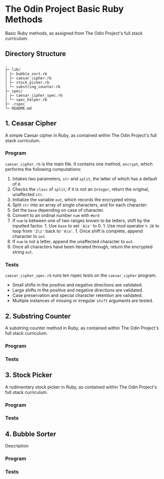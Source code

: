 # The Odin Project Basic Ruby Methods

Basic Ruby methods, as assigned from The Odin Project's full stack curriculum. 

## Directory Structure

```
.  
├─ lib/  
│ ├─ bubble_sort.rb  
│ ├─ caesar_cipher.rb  
│ ├─ stock_picker.rb  
│ └─ substring_counter.rb  
├─ spec/  
│ ├─ caesar_cipher_spec.rb  
│ └─ spec_helper.rb  
├─ .rspec  
└─ README.md
```

## 1. Ceasar Cipher

A simple Caesar cipher in Ruby, as contained within The Odin Project's full stack curriculum.

### Program

`caesar_cipher.rb` is the main file. It contains one method, `encrypt`, which performs the following computations: 
1. Intakes two parameters, `str` and `split`, the latter of which has a default of `0`.
1. Checks the `class` of `split`; if it is not an `Integer`, return the original, unaffected `str`.
1. Initialize the variable `out`, which records the encrypted string. 
1. Split `str` into an array of single characters, and for each character: 
  1. Set the `base` depending on case of character.
  1. Convert to an ordinal number `num` with `#ord`
  1. If `num` is between one of two ranges known to be letters, shift by the inputted factor. 
    1. Use `base` to set `'A|a'` to 0.
    1. Use mod operator `% 26` to loop from `'Z\z'` back to `'A|a'`.
    1. Once shift is complete, append character to `out`. 
  1. If `num` is not a letter, append the unaffected character to `out`.
1. Once all characters have been iterated through, return the encrypted string `out`. 

### Tests

`caesar_cipher_spec.rb` runs ten rspec tests on the `caesar_cipher` program.
- Small shifts in the positive and negative directions are validated. 
- Large shifts in the positive and negative directions are validated. 
- Case preservation and special character retention are validated.
- Multiple instances of missing or irregular `shift` arguments are tested.

## 2. Substring Counter

A substring counter method in Ruby, as contained within The Odin Project's full stack curriculum.  

### Program

### Tests

## 3. Stock Picker

A rudimentary stock picker in Ruby, as contained within The Odin Project's full stack curriculum.  

### Program

### Tests

## 4. Bubble Sorter

Description 

### Program

### Tests

